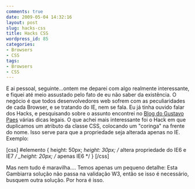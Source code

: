 ```yaml
---
comments: true
date: 2009-05-04 14:32:16
layout: post
slug: hacks-css
title: Hacks CSS
wordpress_id: 85
categories:
- Browsers
- CSS
tags:
- Browsers
- CSS
---
```


E ai pessoal, seguinte...ontem me deparei com algo realmente interessante, e fiquei até meio assustado pelo fato de eu não saber da existência.
O negócio é que todos desenvolvedores web sofrem com as peculiaridades de cada Browser, e se tratando do IE, nem se fala.
Eu já tinha ouvido falar dos Hacks, e pesquisando sobre o assunto encontrei no [Blog do Gustavo Paes](http://blog.gustavopaes.net/2007/hacks-css-para-ie6-e-ie7/) várias dicas legais.
O que achei mais interessante foi o Hack em que duplicamos um atributo da classe CSS, colocando um "coringa" na frente do nome.
Isso serve para que a propriedade seja alterada apenas no IE.
Exemplo:

[css]
#elemento {
height: 50px;
*height: 30px; /* altera propriedade do IE6 e IE7 */
_height: 20px; /* apenas IE6 */
}
[/css]

Mas nem tudo é maravilha....
Temos apenas um pequeno detalhe:
Esta Gambiarra solução não passa na validação W3, então se isso é necessário, busquem outra solução.
Por hora é isso.
